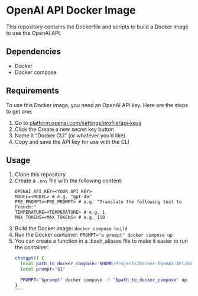 # OpenAI API Docker Image

This repository contains the Dockerfile and scripts to build a Docker image to use the OpenAI API.

## Dependencies

- Docker
- Docker compose

## Requirements

To use this Docker image, you need an OpenAI API key. Here are the steps to get one:

1. Go to [platform.openai.com/settings/profile/api-keys](https://platform.openai.com/settings/profile/api-keys)
2. Click the Create a new secret key button
3. Name it “Docker CLI” (or whatever you’d like)
4. Copy and save the API key for use with the CLI

## Usage

1. Clone this repository
2. Create a `.env` file with the following content:
   ```
   OPENAI_API_KEY=<YOUR_API_KEY>
   MODEL=<MODEL> # e.g. "gpt-4o"
   PRE_PROMPT=<PRE_PROMPT> # e.g. "Translate the following text to French:"
   TEMPERATURE=<TEMPERATURE> # e.g. 1
   MAX_TOKENS=<MAX_TOKENS> # e.g. 150
   ```
3. Build the Docker image: `docker compose build`
4. Run the Docker container: `PROMPT="a prompt" docker compose up`
5. You can create a function  in a .bash_aliases file to make it easier to run the container:
    ````bash
    chatgpt() {
      local path_to_docker_compose="$HOME/Projects/Docker-OpenAI-API/docker-compose.yml"
      local prompt="$1"

      PROMPT="$prompt" docker compose -f "$path_to_docker_compose" up
    }
   ```
